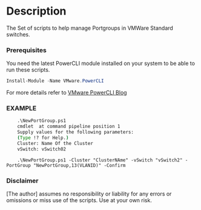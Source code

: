# Description

The Set of scripts to help manage Portgroups in VMWare Standard switches.

### Prerequisites

You need the latest PowerCLI module installed on your system to be able to run these scripts.
```Powershell
Install-Module -Name VMware.PowerCLI
```
For more details refer to [VMware PowerCLI Blog](https://blogs.vmware.com/PowerCLI/2017/04/powercli-install-process-powershell-gallery.html)

### EXAMPLE

```cmd
    .\NewPortGroup.ps1
    cmdlet  at command pipeline position 1
    Supply values for the following parameters:
    (Type !? for Help.)
    Cluster: Name Of the Cluster
    vSwitch: vSwitch02
```
```
    .\NewPortGroup.ps1 -Cluster "ClusterNAme" -vSwitch "vSwitch2" -PortGroup "NewPortGroup,13(VLANID)" -Confirm
```
### Disclaimer 

[The author] assumes no responsibility or liability for any errors or omissions or miss use of the scripts. Use at your own risk.